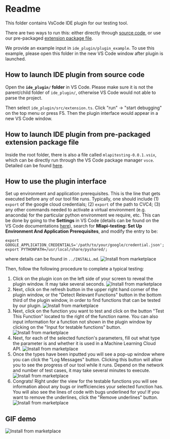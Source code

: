 # Readme

This folder contains VsCode IDE plugin for our testing tool.

There are two ways to run this: either directly through [source code](#source_code), or use our pre-packaged [extension package file](#package_file).

We provide an example input in `ide_plugin/plugin_example`. To use this example, please open this folder in the new VS Code window after plugin is launched.

## How to launch IDE plugin from source code <a name="source_code"></a>
Open the **`ide_plugin/` folder** in VS Code. Please make sure it is not the parent/child folder of `ide_plugin/`, otherwise VS Code would not able to parse the project.

<!-- Change following lines to correct path in `ide_plugin/src/userinputs.ts` and `ide_plugin/src/inputFunction.ts`
```ts
const exportPaths: string = "export GOOGLE_APPLICATION_CREDENTIALS='/path/to/your/google/credential.json'; export PYTHONPATH=/usr/local/share/pyshared/;"; // Google credential & CVC4, please check ../INSTALL.md for details
``` -->

Then select `ide_plugin/src/extension.ts`. Click "run" -> "start debugging" on the top menu or press F5. Then the plugin interface would appear in a new VS Code window. 


## How to launch IDE plugin from pre-packaged extension package file <a name="package_file"></a>

Inside the root folder, there is also a file called `mlapitesting-0.0.1.vsix`, which can be directly run through the VS Code package manager `vsce`. Detailed can be found [here](https://code.visualstudio.com/api/working-with-extensions/publishing-extension#packaging-extensions).


## How to use the plugin interface

Set up environment and application prerequisites. This is the line that gets executed before any of our tool file runs. Typically, one should include (1) `export` of the google cloud credentials; (2) `export` of the path to CVC4; (3) any other commands needed to activate a virtual environment (e.g. anaconda) for the particular python environment we require, etc. This can be done by going to the **Settings** in VS Code (details can be found on the VS Code documentations [here](https://code.visualstudio.com/docs/getstarted/settings)), search for **Mlapi-testing: Set Up Environment And Application Prerequisites**, and modify the entry to be:
```
export GOOGLE_APPLICATION_CREDENTIALS='/path/to/your/google/credential.json'; export PYTHONPATH=/usr/local/share/pyshared/;
```
where details can be found in `../INSTALL.md`.
![Install from marketplace](demo/settings.png)

Then, follow the following procedure to complete a typical testing:

1. Click on the plugin icon on the left side of your screen to reveal the plugin window. It may take several seconds.
![Install from marketplace](demo/demo1.jpeg)
2. Next, click on the refresh button in the upper right hand corner of the plugin window, or the "Detect Relevant Functions" button in the bottom third of the plugin window, in order to find functions that can be tested by our plugin.
![Install from marketplace](demo/demo2.jpeg)
3. Next, click on the function you want to test and click on the button "Test This Function" located to the right of the function name. You can also input information for a function not shown in the plugin window by clicking on the "Input for testable functions" button.
![Install from marketplace](demo/demo3.jpeg)
4. Next, for each of the selected function's parameters, fill out what type the parameter is and whether it is used in a Machine Learning Cloud API.
![Install from marketplace](demo/demo4.jpeg)
5. Once the types have been inputted you will see a pop-up window where you can click the "Log Messages" button. Clicking this button will allow you to see the progress of our tool while it runs. Depend on the network and number of test cases, it may take several minutes to execute.
![Install from marketplace](demo/demo5.jpeg)
6. Congrats! Right under the view for the testable functions you will see information about any bugs or inefficiencies your selected function has. You will also see the lines of code with bugs underlined for you! If you want to remove the underlines, click the "Remove underlines" button.
![Install from marketplace](demo/demo6.jpeg)

## GIF demo
![Install from marketplace](demo/demo-video.gif)
